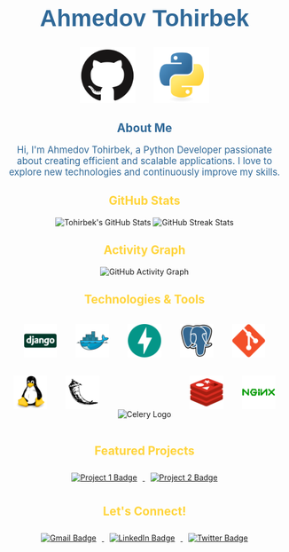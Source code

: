 <!-- Yuqori qism: Ahmedov Tohirbek zamonaviy animatsiyasi -->
<div id="header" style="text-align: center; font-family: Arial, sans-serif;">
  <h1 id="name" style="font-size: 3em; color: #306998; margin-top: 20px;">Ahmedov Tohirbek</h1>
  <p>
    <img id="github-logo" src="https://raw.githubusercontent.com/devicons/devicon/master/icons/github/github-original.svg" alt="GitHub Logo" style="width: 100px; height: 100px; margin: 0 15px;">
    <img id="python-logo" src="https://raw.githubusercontent.com/devicons/devicon/master/icons/python/python-original.svg" alt="Python Logo" style="width: 100px; height: 100px; margin: 0 15px;">
  </p>
</div>

<!-- Men haqimda bo'limi -->
<h2 align="center" style="color: #306998;">About Me</h2>
<p align="center" style="color: #306998; font-size: 1.2em;">
  Hi, I'm Ahmedov Tohirbek, a Python Developer passionate about creating efficient and scalable applications. I love to explore new technologies and continuously improve my skills.
</p>

<!-- GitHub Statistika -->
<h2 align="center" style="color: #FFD43B;">GitHub Stats</h2>
<p align="center">
  <img src="https://github-readme-stats.vercel.app/api?username=Tohirbek04&show_icons=true&theme=tokyonight" alt="Tohirbek's GitHub Stats" width="45%">
  <img src="https://github-readme-streak-stats.herokuapp.com/?user=Tohirbek04&theme=tokyonight" alt="GitHub Streak Stats" width="45%">
</p>

<!-- Jonli tahlil grafigi -->
<h2 align="center" style="color: #FFD43B;">Activity Graph</h2>
<p align="center">
  <img src="https://activity-graph.herokuapp.com/graph?username=Tohirbek04&theme=dracula&area=true&hide_border=true&custom_title=Contribution%20Graph" alt="GitHub Activity Graph">
</p>

<!-- Texnologiyalar va vositalar animatsiyasi -->
<h2 align="center" style="color: #FFD43B;">Technologies & Tools</h2>
<p align="center" id="tech-logos">
  <img src="https://raw.githubusercontent.com/devicons/devicon/master/icons/django/django-original.svg" alt="Django Logo" style="width: 60px; height: 60px; margin: 15px;">
  <img src="https://raw.githubusercontent.com/devicons/devicon/master/icons/docker/docker-original.svg" alt="Docker Logo" style="width: 60px; height: 60px; margin: 15px;">
  <img src="https://raw.githubusercontent.com/devicons/devicon/master/icons/fastapi/fastapi-original.svg" alt="FastAPI Logo" style="width: 60px; height: 60px; margin: 15px;">
  <img src="https://raw.githubusercontent.com/devicons/devicon/master/icons/postgresql/postgresql-original.svg" alt="PostgreSQL Logo" style="width: 60px; height: 60px; margin: 15px;">
  <img src="https://raw.githubusercontent.com/devicons/devicon/master/icons/git/git-original.svg" alt="Git Logo" style="width: 60px; height: 60px; margin: 15px;">
  <img src="https://raw.githubusercontent.com/devicons/devicon/master/icons/linux/linux-original.svg" alt="Linux Logo" style="width: 60px; height: 60px; margin: 15px;">
  <img src="https://raw.githubusercontent.com/devicons/devicon/master/icons/flask/flask-original.svg" alt="Flask Logo" style="width: 60px; height: 60px; margin: 15px;">
  <img src="https://raw.githubusercontent.com/devicons/devicon/master/icons/celery/celery-original.svg" alt="Celery Logo" style="width: 60px; height: 60px; margin: 15px;">
  <img src="https://raw.githubusercontent.com/devicons/devicon/master/icons/redis/redis-original.svg" alt="Redis Logo" style="width: 60px; height: 60px; margin: 15px;">
  <img src="https://raw.githubusercontent.com/devicons/devicon/master/icons/nginx/nginx-original.svg" alt="Nginx Logo" style="width: 60px; height: 60px; margin: 15px;">
</p>

<!-- Dinamik loyihalar -->
<h2 align="center" style="color: #FFD43B;">Featured Projects</h2>
<p align="center">
  <a href="https://github.com/Tohirbek04/Project1">
    <img src="https://img.shields.io/badge/Project_1-AI_Chatbot-FF6F61?style=for-the-badge&logo=python&logoColor=white" alt="Project 1 Badge" style="margin: 10px;">
  </a>
  <a href="https://github.com/Tohirbek04/Project2">
    <img src="https://img.shields.io/badge/Project_2-Web_Scraper-FF6F61?style=for-the-badge&logo=python&logoColor=white" alt="Project 2 Badge" style="margin: 10px;">
  </a>
</p>

<!-- Ijtimoiy tarmoqlar va aloqa -->
<h2 align="center" style="color: #FFD43B;">Let's Connect!</h2>
<p align="center">
  <a href="mailto:your-email@example.com">
    <img src="https://img.shields.io/badge/Email-D14836?style=for-the-badge&logo=gmail&logoColor=white" alt="Gmail Badge" style="margin: 10px;">
  </a>
  <a href="https://www.linkedin.com/in/your-linkedin-username">
    <img src="https://img.shields.io/badge/LinkedIn-0A66C2?style=for-the-badge&logo=linkedin&logoColor=white" alt="LinkedIn Badge" style="margin: 10px;">
  </a>
  <a href="https://twitter.com/your-twitter-username">
    <img src="https://img.shields.io/badge/Twitter-1DA1F2?style=for-the-badge&logo=twitter&logoColor=white" alt="Twitter Badge" style="margin: 10px;">
  </a>
</p>

<!-- JavaScript uchun kod -->
<script>
  // Ism-familiya uchun animatsiya
  document.addEventListener('DOMContentLoaded', function() {
    const nameElement = document.getElementById('name');
    nameElement.style.opacity = 0;
    setTimeout(() => {
      nameElement.style.transition = 'opacity 2s';
      nameElement.style.opacity = 1;
    }, 500);
  });

  // GitHub va Python logotiplari uchun animatsiya
  document.addEventListener('DOMContentLoaded', function() {
    const githubLogo = document.getElementById('github-logo');
    const pythonLogo = document.getElementById('python-logo');

    githubLogo.style.transition = 'transform 2s';
    pythonLogo.style.transition = 'transform 2s';

    setInterval(() => {
      githubLogo.style.transform = 'translateY(-10px)';
      pythonLogo.style.transform = 'translateY(10px)';
      setTimeout(() => {
        githubLogo.style.transform = 'translateY(0)';
        pythonLogo.style.transform = 'translateY(0)';
      }, 1000);
    }, 2000);
  });

  // Texnologiyalar logotiplari uchun animatsiya
  document.addEventListener('DOMContentLoaded', function() {
    const techLogos = document.querySelectorAll('#tech-logos img');

    techLogos.forEach((logo, index) => {
      logo.style.opacity = 0;
      setTimeout(() => {
        logo.style.transition = `opacity 1s ease-in-out ${index * 0.2}s`;
        logo.style.opacity = 1;
      }, 500);
    });
  });
</script>
